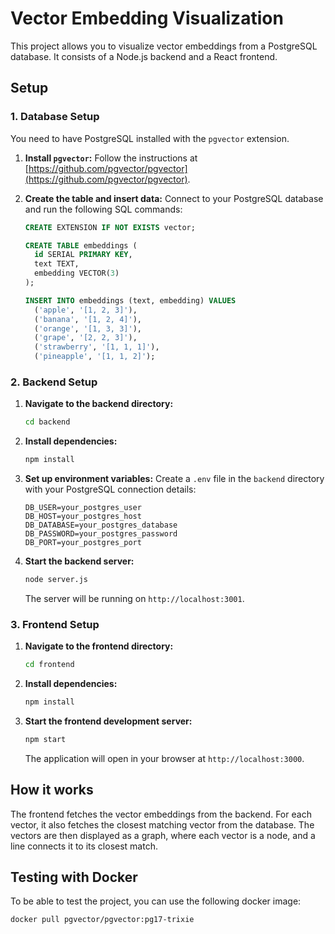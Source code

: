 # Vector Embedding Visualization

This project allows you to visualize vector embeddings from a PostgreSQL database. It consists of a Node.js backend and a React frontend.

## Setup

### 1. Database Setup

You need to have PostgreSQL installed with the `pgvector` extension.

1.  **Install `pgvector`:** Follow the instructions at [https://github.com/pgvector/pgvector](https://github.com/pgvector/pgvector).

2.  **Create the table and insert data:** Connect to your PostgreSQL database and run the following SQL commands:

    ```sql
    CREATE EXTENSION IF NOT EXISTS vector;

    CREATE TABLE embeddings (
      id SERIAL PRIMARY KEY,
      text TEXT,
      embedding VECTOR(3)
    );

    INSERT INTO embeddings (text, embedding) VALUES
      ('apple', '[1, 2, 3]'),
      ('banana', '[1, 2, 4]'),
      ('orange', '[1, 3, 3]'),
      ('grape', '[2, 2, 3]'),
      ('strawberry', '[1, 1, 1]'),
      ('pineapple', '[1, 1, 2]');
    ```

### 2. Backend Setup

1.  **Navigate to the backend directory:**
    ```bash
    cd backend
    ```

2.  **Install dependencies:**
    ```bash
    npm install
    ```

3.  **Set up environment variables:** Create a `.env` file in the `backend` directory with your PostgreSQL connection details:
    ```
    DB_USER=your_postgres_user
    DB_HOST=your_postgres_host
    DB_DATABASE=your_postgres_database
    DB_PASSWORD=your_postgres_password
    DB_PORT=your_postgres_port
    ```

4.  **Start the backend server:**
    ```bash
    node server.js
    ```
    The server will be running on `http://localhost:3001`.

### 3. Frontend Setup

1.  **Navigate to the frontend directory:**
    ```bash
    cd frontend
    ```

2.  **Install dependencies:**
    ```bash
    npm install
    ```

3.  **Start the frontend development server:**
    ```bash
    npm start
    ```
    The application will open in your browser at `http://localhost:3000`.

## How it works

The frontend fetches the vector embeddings from the backend. For each vector, it also fetches the closest matching vector from the database. The vectors are then displayed as a graph, where each vector is a node, and a line connects it to its closest match.

## Testing with Docker

To be able to test the project, you can use the following docker image:
```bash
docker pull pgvector/pgvector:pg17-trixie
```